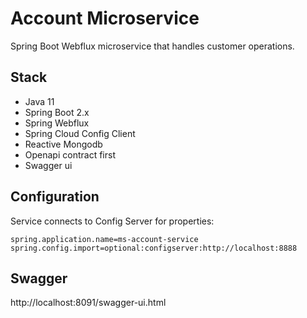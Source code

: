 # Account Microservice

Spring Boot Webflux microservice that handles customer operations.

## Stack
- Java 11
- Spring Boot 2.x
- Spring Webflux
- Spring Cloud Config Client
- Reactive Mongodb
- Openapi contract first
- Swagger ui

## Configuration
Service connects to Config Server for properties:
```properties
spring.application.name=ms-account-service
spring.config.import=optional:configserver:http://localhost:8888
```

## Swagger
http://localhost:8091/swagger-ui.html